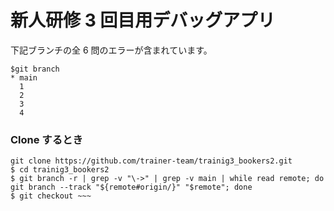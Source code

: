 # 新人研修 3 回目用デバッグアプリ

下記ブランチの全 6 問のエラーが含まれています。

```
$git branch
* main
  1
  2
  3
  4
```

### Clone するとき

```
git clone https://github.com/trainer-team/trainig3_bookers2.git
$ cd trainig3_bookers2
$ git branch -r | grep -v "\->" | grep -v main | while read remote; do git branch --track "${remote#origin/}" "$remote"; done
$ git checkout ~~~
```
